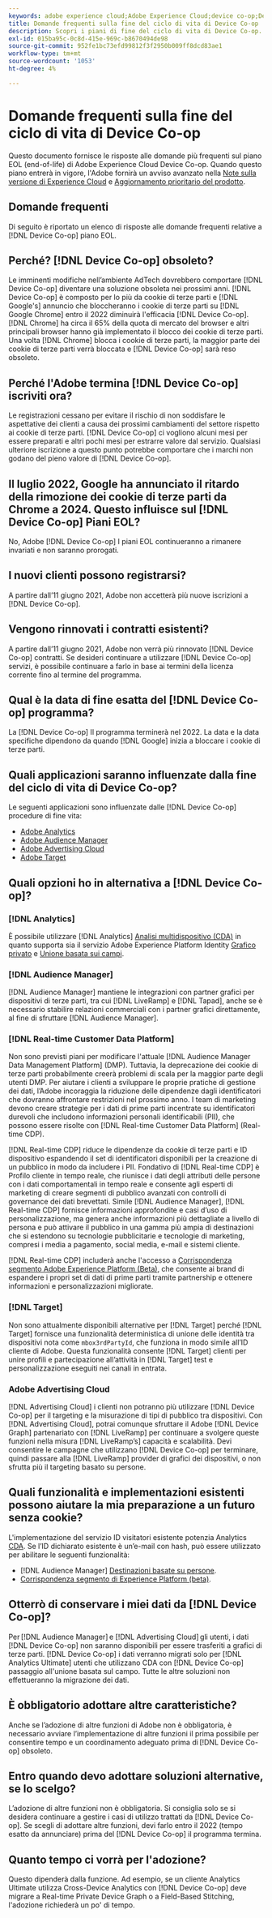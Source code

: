 ```yaml
---
keywords: adobe experience cloud;Adobe Experience Cloud;device co-op;Device Co-op;fine del ciclo di vita
title: Domande frequenti sulla fine del ciclo di vita di Device Co-op
description: Scopri i piani di fine del ciclo di vita di Device Co-op.
exl-id: 015ba95c-0c8d-415e-969c-b8670494de98
source-git-commit: 952fe1bc73efd99812f3f2950b009ff8dcd83ae1
workflow-type: tm+mt
source-wordcount: '1053'
ht-degree: 4%

---
```


# Domande frequenti sulla fine del ciclo di vita di Device Co-op

Questo documento fornisce le risposte alle domande più frequenti sul piano EOL (end-of-life) di Adobe Experience Cloud Device Co-op. Quando questo piano entrerà in vigore, l&#39;Adobe fornirà un avviso avanzato nella [Note sulla versione di Experience Cloud](https://experienceleague.adobe.com/docs/release-notes/experience-cloud/current.html?lang=it) e [Aggiornamento prioritario del prodotto](https://www.adobe.com/subscription/priority-product-update.html).

## Domande frequenti

Di seguito è riportato un elenco di risposte alle domande frequenti relative a [!DNL Device Co-op] piano EOL.

## Perché? [!DNL Device Co-op] obsoleto?

Le imminenti modifiche nell’ambiente AdTech dovrebbero comportare [!DNL Device Co-op] diventare una soluzione obsoleta nei prossimi anni. [!DNL Device Co-op] è composto per lo più da cookie di terze parti e [!DNL Google's] annuncio che bloccheranno i cookie di terze parti su [!DNL Google Chrome] entro il 2022 diminuirà l&#39;efficacia [!DNL Device Co-op]. [!DNL Chrome] ha circa il 65% della quota di mercato del browser e altri principali browser hanno già implementato il blocco dei cookie di terze parti. Una volta [!DNL Chrome] blocca i cookie di terze parti, la maggior parte dei cookie di terze parti verrà bloccata e [!DNL Device Co-op] sarà reso obsoleto.

## Perché l&#39;Adobe termina [!DNL Device Co-op] iscriviti ora?

Le registrazioni cessano per evitare il rischio di non soddisfare le aspettative dei clienti a causa dei prossimi cambiamenti del settore rispetto ai cookie di terze parti. [!DNL Device Co-op] ci vogliono alcuni mesi per essere preparati e altri pochi mesi per estrarre valore dal servizio. Qualsiasi ulteriore iscrizione a questo punto potrebbe comportare che i marchi non godano del pieno valore di [!DNL Device Co-op].

## Il luglio 2022, Google ha annunciato il ritardo della rimozione dei cookie di terze parti da Chrome a 2024. Questo influisce sul [!DNL Device Co-op] Piani EOL?

No, Adobe [!DNL Device Co-op] I piani EOL continueranno a rimanere invariati e non saranno prorogati.

## I nuovi clienti possono registrarsi?

A partire dall’11 giugno 2021, Adobe non accetterà più nuove iscrizioni a [!DNL Device Co-op].

## Vengono rinnovati i contratti esistenti?

A partire dall’11 giugno 2021, Adobe non verrà più rinnovato [!DNL Device Co-op] contratti. Se desideri continuare a utilizzare [!DNL Device Co-op] servizi, è possibile continuare a farlo in base ai termini della licenza corrente fino al termine del programma.

## Qual è la data di fine esatta del [!DNL Device Co-op] programma?

La [!DNL Device Co-op] Il programma terminerà nel 2022. La data e la data specifiche dipendono da quando [!DNL Google] inizia a bloccare i cookie di terze parti.

## Quali applicazioni saranno influenzate dalla fine del ciclo di vita di Device Co-op?

Le seguenti applicazioni sono influenzate dalle [!DNL Device Co-op] procedure di fine vita:

- [Adobe Analytics](https://experienceleague.adobe.com/docs/analytics.html?lang=it)  
- [Adobe Audience Manager](https://experienceleague.adobe.com/docs/audience-manager/user-guide/overview/aam-overview.html?lang=en)
- [Adobe Advertising Cloud](https://experienceleague.adobe.com/docs/advertising-cloud.html?lang=en)
- [Adobe Target](https://experienceleague.adobe.com/docs/target/using/introduction/intro.html?lang=en)

## Quali opzioni ho in alternativa a [!DNL Device Co-op]?

### [!DNL Analytics]

È possibile utilizzare [!DNL Analytics] [Analisi multidispositivo (CDA)](https://experienceleague.adobe.com/docs/analytics/components/cda/overview.html?lang=it) in quanto supporta sia il servizio Adobe Experience Platform Identity [Grafico privato](https://experienceleague.adobe.com/docs/analytics/components/cda/device-graph.html?lang=en) e [Unione basata sui campi](https://experienceleague.adobe.com/docs/analytics/components/cda/field-based-stitching.html?lang=en).

### [!DNL Audience Manager]

[!DNL Audience Manager] mantiene le integrazioni con partner grafici per dispositivi di terze parti, tra cui [!DNL LiveRamp] e [!DNL Tapad], anche se è necessario stabilire relazioni commerciali con i partner grafici direttamente, al fine di sfruttare [!DNL Audience Manager].

### [!DNL Real-time Customer Data Platform]

Non sono previsti piani per modificare l&#39;attuale [!DNL Audience Manager Data Management Platform] (DMP). Tuttavia, la deprecazione dei cookie di terze parti probabilmente creerà problemi di scala per la maggior parte degli utenti DMP. Per aiutare i clienti a sviluppare le proprie pratiche di gestione dei dati, l’Adobe incoraggia la riduzione delle dipendenze dagli identificatori che dovranno affrontare restrizioni nel prossimo anno. I team di marketing devono creare strategie per i dati di prime parti incentrate su identificatori durevoli che includono informazioni personali identificabili (PII), che possono essere risolte con [!DNL Real-time Customer Data Platform] (Real-time CDP).

[!DNL Real-time CDP] riduce le dipendenze da cookie di terze parti e ID dispositivo espandendo il set di identificatori disponibili per la creazione di un pubblico in modo da includere i PII. Fondativo di [!DNL Real-time CDP] è Profilo cliente in tempo reale, che riunisce i dati degli attributi delle persone con i dati comportamentali in tempo reale e consente agli esperti di marketing di creare segmenti di pubblico avanzati con controlli di governance dei dati brevettati. Simile [!DNL Audience Manager], [!DNL Real-time CDP] fornisce informazioni approfondite e casi d’uso di personalizzazione, ma genera anche informazioni più dettagliate a livello di persona e può attivare il pubblico in una gamma più ampia di destinazioni che si estendono su tecnologie pubblicitarie e tecnologie di marketing, compresi i media a pagamento, social media, e-mail e sistemi cliente.

[!DNL Real-time CDP] includerà anche l&#39;accesso a [Corrispondenza segmento Adobe Experience Platform (Beta)](https://experienceleague.adobe.com/docs/experience-platform/segmentation/ui/segment-match/overview.html?lang=en), che consente ai brand di espandere i propri set di dati di prime parti tramite partnership e ottenere informazioni e personalizzazioni migliorate.

### [!DNL Target]

Non sono attualmente disponibili alternative per [!DNL Target] perché [!DNL Target] fornisce una funzionalità deterministica di unione delle identità tra dispositivi nota come `mbox3rdPartyId`, che funziona in modo simile all’ID cliente di Adobe. Questa funzionalità consente [!DNL Target] clienti per unire profili e partecipazione all’attività in [!DNL Target] test e personalizzazione eseguiti nei canali in entrata.

### Adobe Advertising Cloud

[!DNL Advertising Cloud] i clienti non potranno più utilizzare [!DNL Device Co-op] per il targeting e la misurazione di tipi di pubblico tra dispositivi. Con [!DNL Advertising Cloud], potrai comunque sfruttare il Adobe [!DNL Device Graph] partenariato con [!DNL LiveRamp] per continuare a svolgere queste funzioni nella misura [!DNL LiveRamp’s] capacità e scalabilità. Devi consentire le campagne che utilizzano [!DNL Device Co-op] per terminare, quindi passare alla [!DNL LiveRamp] provider di grafici dei dispositivi, o non sfrutta più il targeting basato su persone.

## Quali funzionalità e implementazioni esistenti possono aiutare la mia preparazione a un futuro senza cookie?

L&#39;implementazione del servizio ID visitatori esistente potenzia Analytics [CDA](https://experienceleague.adobe.com/docs/analytics/components/cda/overview.html). Se l’ID dichiarato esistente è un’e-mail con hash, può essere utilizzato per abilitare le seguenti funzionalità:

- [!DNL Audience Manager] [Destinazioni basate su persone](https://experienceleague.adobe.com/docs/audience-manager/user-guide/features/destinations/people-based/people-based-destinations-overview.html).
- [Corrispondenza segmento di Experience Platform (beta)](https://experienceleague.adobe.com/docs/experience-platform/segmentation/ui/segment-match/overview.html?lang=en).

## Otterrò di conservare i miei dati da [!DNL Device Co-op]?

Per [!DNL Audience Manager] e [!DNL Advertising Cloud] gli utenti, i dati [!DNL Device Co-op] non saranno disponibili per essere trasferiti a grafici di terze parti. [!DNL Device Co-op] i dati verranno migrati solo per [!DNL Analytics Ultimate] utenti che utilizzano CDA con [!DNL Device Co-op] passaggio all&#39;unione basata sul campo. Tutte le altre soluzioni non effettueranno la migrazione dei dati.

## È obbligatorio adottare altre caratteristiche?

Anche se l’adozione di altre funzioni di Adobe non è obbligatoria, è necessario avviare l’implementazione di altre funzioni il prima possibile per consentire tempo e un coordinamento adeguato prima di [!DNL Device Co-op] obsoleto.

## Entro quando devo adottare soluzioni alternative, se lo scelgo?

L’adozione di altre funzioni non è obbligatoria. Si consiglia solo se si desidera continuare a gestire i casi di utilizzo trattati da [!DNL Device Co-op]. Se scegli di adottare altre funzioni, devi farlo entro il 2022 (tempo esatto da annunciare) prima del [!DNL Device Co-op] il programma termina.

## Quanto tempo ci vorrà per l&#39;adozione?

Questo dipenderà dalla funzione. Ad esempio, se un cliente Analytics Ultimate utilizza Cross-Device Analytics con [!DNL Device Co-op] deve migrare a Real-time Private Device Graph o a Field-Based Stitching, l&#39;adozione richiederà un po&#39; di tempo.
